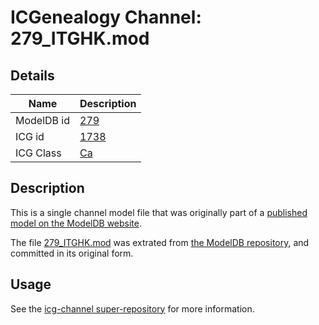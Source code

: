 # ICGenealogy Channel: 279\_ITGHK.mod

## Details

Name | Description
---- | -----------
ModelDB id | [279](http://senselab.med.yale.edu/ModelDB/ShowModel.cshtml?model=279)
ICG id | [1738](http://icg.neurotheory.ox.ac.uk/channels/3/1738)
ICG Class | [Ca](http://icg.neurotheory.ox.ac.uk/channels/3)

## Description

This is a single channel model file that was originally part of a [published model on the ModelDB website](http://senselab.med.yale.edu/mModelDB/ShowModel.cshtml?model=279).

The file [279\_ITGHK.mod](279_ITGHK.mod) was extrated from [the ModelDB repository](http://senselab.med.yale.edu/ModelDB/ShowModel.cshtml?model=279), and committed in its original form.

## Usage

See the [icg-channel super-repository](https://github.com/icgenealogy/icg-channels) for more information.